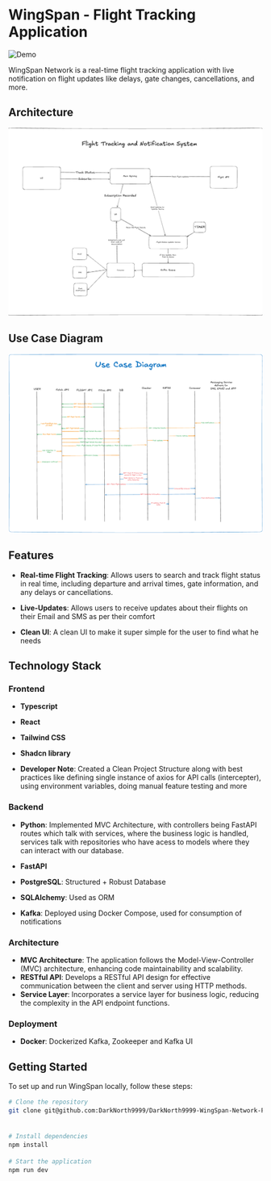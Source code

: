 # WingSpan - Flight Tracking Application

![Demo](https://github.com/DarkNorth9999/DarkNorth9999-WingSpan-Network-Frontend/blob/0e997518f5c2c53cc2d5ef41b0839fba5480c48f/WingSpan.gif)

WingSpan Network is a real-time flight tracking application with live notification on flight updates like delays, gate changes, cancellations, and more.

## Architecture

![Architecture](https://github.com/DarkNorth9999/WingSpan-Network/blob/ca763a9219f8e7fb23b3de0cd5a1e1d196f72b9d/ArchitectureDiagram.png)

## Use Case Diagram

![UseCaseDiagram](https://github.com/DarkNorth9999/WingSpan-Network/blob/ca763a9219f8e7fb23b3de0cd5a1e1d196f72b9d/UseCaseDiagram.png)

## Features

- **Real-time Flight Tracking**: Allows users to search and track flight status in real time, including departure and arrival times, gate information, and any delays or cancellations.

- **Live-Updates**: Allows users to receive updates about their flights on their Email and SMS as per their comfort

- **Clean UI**: A clean UI to make it super simple for the user to find what he needs

## Technology Stack

### Frontend

- **Typescript**
- **React**
- **Tailwind CSS**
- **Shadcn library**

- **Developer Note**: Created a Clean Project Structure along with best practices like defining single instance of axios for API calls (intercepter), using environment variables, doing manual feature testing and more

### Backend

- **Python**: Implemented MVC Architecture, with controllers being FastAPI routes which talk with services, where the business logic is handled, services talk with repositories who have acess to models where they can interact with our database.

- **FastAPI**
- **PostgreSQL**: Structured + Robust Database
- **SQLAlchemy**: Used as ORM
- **Kafka**: Deployed using Docker Compose, used for consumption of notifications

### Architecture

- **MVC Architecture**: The application follows the Model-View-Controller (MVC) architecture, enhancing code maintainability and scalability.
- **RESTful API**: Develops a RESTful API design for effective communication between the client and server using HTTP methods.
- **Service Layer**: Incorporates a service layer for business logic, reducing the complexity in the API endpoint functions.

### Deployment

- **Docker**: Dockerized Kafka, Zookeeper and Kafka UI

## Getting Started

To set up and run WingSpan locally, follow these steps:

```bash
# Clone the repository
git clone git@github.com:DarkNorth9999/DarkNorth9999-WingSpan-Network-Frontend.git


# Install dependencies
npm install

# Start the application
npm run dev

```
